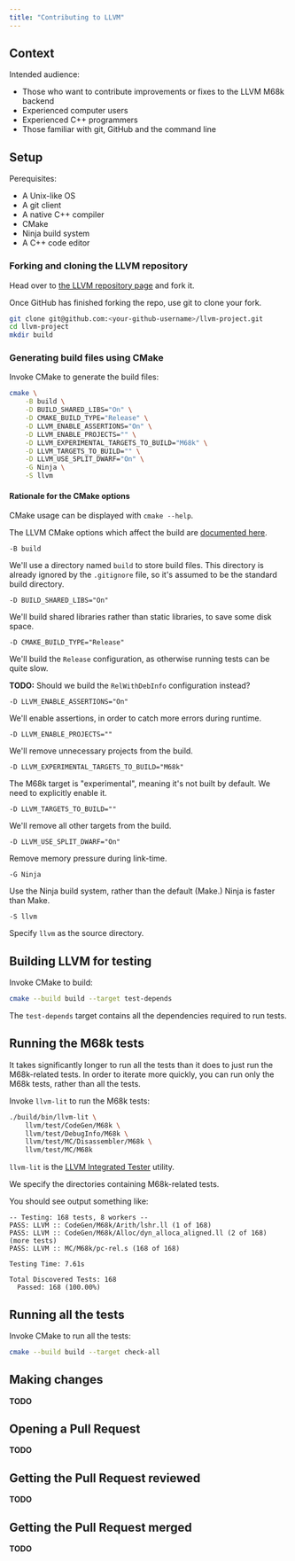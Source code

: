 ```yaml
---
title: "Contributing to LLVM"
---
```


## Context

Intended audience:

- Those who want to contribute improvements or fixes to the LLVM M68k backend
- Experienced computer users
- Experienced C++ programmers
- Those familiar with git, GitHub and the command line

## Setup

Perequisites:

- A Unix-like OS
- A git client
- A native C++ compiler
- CMake
- Ninja build system
- A C++ code editor

### Forking and cloning the LLVM repository

Head over to [the LLVM repository page](https://github.com/llvm/llvm-project) and fork it.

Once GitHub has finished forking the repo, use git to clone your fork.

```sh
git clone git@github.com:<your-github-username>/llvm-project.git
cd llvm-project
mkdir build
```

### Generating build files using CMake

Invoke CMake to generate the build files:

```sh
cmake \
    -B build \
    -D BUILD_SHARED_LIBS="On" \
    -D CMAKE_BUILD_TYPE="Release" \
    -D LLVM_ENABLE_ASSERTIONS="On" \
    -D LLVM_ENABLE_PROJECTS="" \
    -D LLVM_EXPERIMENTAL_TARGETS_TO_BUILD="M68k" \
    -D LLVM_TARGETS_TO_BUILD="" \
    -D LLVM_USE_SPLIT_DWARF="On" \
    -G Ninja \
    -S llvm
```

#### Rationale for the CMake options

CMake usage can be displayed with `cmake --help`.

The LLVM CMake options which affect the build are [documented here](https://llvm.org/docs/CMake.html).

`-B build`

We'll use a directory named `build` to store build files. This directory is already ignored by the `.gitignore` file, so it's assumed to be the standard build directory.

`-D BUILD_SHARED_LIBS="On"`

We'll build shared libraries rather than static libraries, to save some disk space.

`-D CMAKE_BUILD_TYPE="Release"`

We'll build the `Release` configuration, as otherwise running tests can be quite slow.

**TODO:** Should we build the `RelWithDebInfo` configuration instead?

`-D LLVM_ENABLE_ASSERTIONS="On"`

We'll enable assertions, in order to catch more errors during runtime.

`-D LLVM_ENABLE_PROJECTS=""`

We'll remove unnecessary projects from the build.

`-D LLVM_EXPERIMENTAL_TARGETS_TO_BUILD="M68k"`

The M68k target is "experimental", meaning it's not built by default. We need to explicitly enable it.

`-D LLVM_TARGETS_TO_BUILD=""`

We'll remove all other targets from the build.

`-D LLVM_USE_SPLIT_DWARF="On"`

Remove memory pressure during link-time.

`-G Ninja`

Use the Ninja build system, rather than the default (Make.) Ninja is faster than Make.

`-S llvm`

Specify `llvm` as the source directory.

## Building LLVM for testing

Invoke CMake to build:

```sh
cmake --build build --target test-depends
```

The `test-depends` target contains all the dependencies required to run tests.

## Running the M68k tests

It takes significantly longer to run all the tests than it does to just run the M68k-related tests. In order to iterate more quickly, you can run only the M68k tests, rather than all the tests.

Invoke `llvm-lit` to run the M68k tests:

```sh
./build/bin/llvm-lit \
    llvm/test/CodeGen/M68k \
    llvm/test/DebugInfo/M68k \
    llvm/test/MC/Disassembler/M68k \
    llvm/test/MC/M68k
```

`llvm-lit` is the [LLVM Integrated Tester](https://llvm.org/docs/CommandGuide/lit.html) utility.

We specify the directories containing M68k-related tests.

You should see output something like:

```
-- Testing: 168 tests, 8 workers --
PASS: LLVM :: CodeGen/M68k/Arith/lshr.ll (1 of 168)
PASS: LLVM :: CodeGen/M68k/Alloc/dyn_alloca_aligned.ll (2 of 168)
(more tests)
PASS: LLVM :: MC/M68k/pc-rel.s (168 of 168)

Testing Time: 7.61s

Total Discovered Tests: 168
  Passed: 168 (100.00%)
```

## Running all the tests

Invoke CMake to run all the tests:

```sh
cmake --build build --target check-all
```

## Making changes

**TODO**

## Opening a Pull Request

**TODO**

## Getting the Pull Request reviewed

**TODO**

## Getting the Pull Request merged

**TODO**
